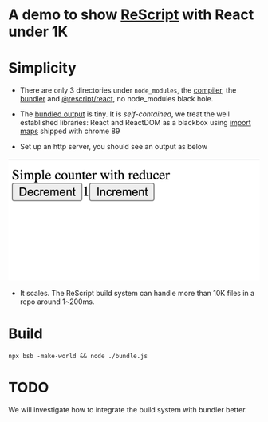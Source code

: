 
# A demo to show [ReScript](https://github.com/rescript-lang/rescript-compiler) with React under 1K


# Simplicity

- There are only 3 directories under `node_modules`, the [compiler](./node_modules/bs-platform), the [bundler](./node_modules/esbuild) and [@rescript/react](./node_modules/@rescript/react), no node_modules black hole.

- The [bundled output](./src/App.bundle.js) is tiny.
It is *self-contained*, we treat the well established libraries: React and ReactDOM as a blackbox using [import maps](https://github.com/WICG/import-maps) shipped with chrome 89

- Set up an http server, you should see an output as below

![image](./screen.png)

- It scales. The ReScript build system can handle more than 10K files in a repo around 1~200ms.


# Build
```
npx bsb -make-world && node ./bundle.js
```

# TODO

We will investigate how to integrate the build system with bundler better.
